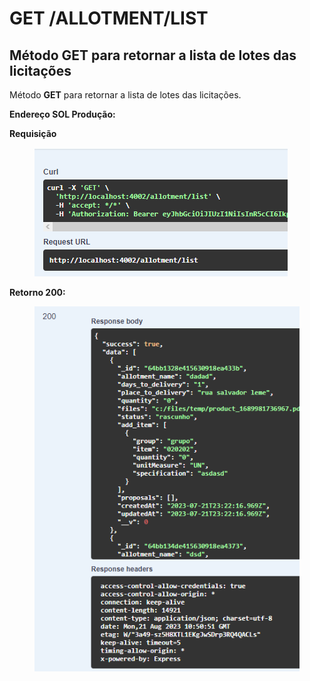 # GET /ALLOTMENT/LIST

## Método GET para retornar a lista de lotes das licitações

Método **GET** para retornar a lista de lotes das licitações.

**Endereço SOL Produção:**&#x20;

**Requisição**

<figure><img src="../../.gitbook/assets/Screenshot_7 (1).png" alt=""><figcaption></figcaption></figure>

**Retorno 200:**

<figure><img src="../../.gitbook/assets/Screenshot_1 (3).png" alt=""><figcaption></figcaption></figure>

